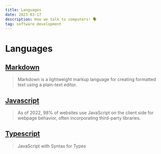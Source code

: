 ```yaml
---
title: Languages
date: 2023-03-17
description: How we talk to computers! 🗣
tag: software development
---
```


# Languages

## [Markdown](https://en.wikipedia.org/wiki/Markdown)

> Markdown is a lightweight markup language for creating formatted text using a plain-text editor.

## [Javascript](https://en.wikipedia.org/wiki/JavaScript)

> As of 2022, 98% of websites use JavaScript on the client side for webpage behavior, often incorporating third-party libraries.

## [Typescript](https://www.typescriptlang.org/)

> JavaScript with Syntax for Types
